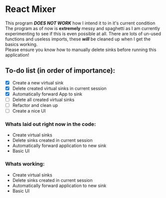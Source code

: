 # React Mixer
This program ***DOES NOT WORK*** how I intend it to in it's current condition   
The program as of now is **extremely** messy and spaghetti as I am currently experimenting to see
if this is even possible at all. There are lots of un-used functions and useless imports, 
these ***will*** be cleaned up when I get the basics working.   
Please ensure you know how to manually delete sinks before running this application!

## To-do list (in order of importance):

- [X] Create a new virtual sink
- [X] Delete created virtual sinks in current session
- [X] Automatically forward App to sink
- [ ] Delete all created virtual sinks
- [ ] Refactor and clean up
- [ ] Create a nice UI

### Whats laid out right now in the code:
- Create virtual sinks
- Delete sinks created in current session
- Automatically forward application to new sink
- Basic UI

### Whats working:
- Create virtual sinks
- Delete sinks created in current session
- Automatically forward application to new sink
- Basic UI


